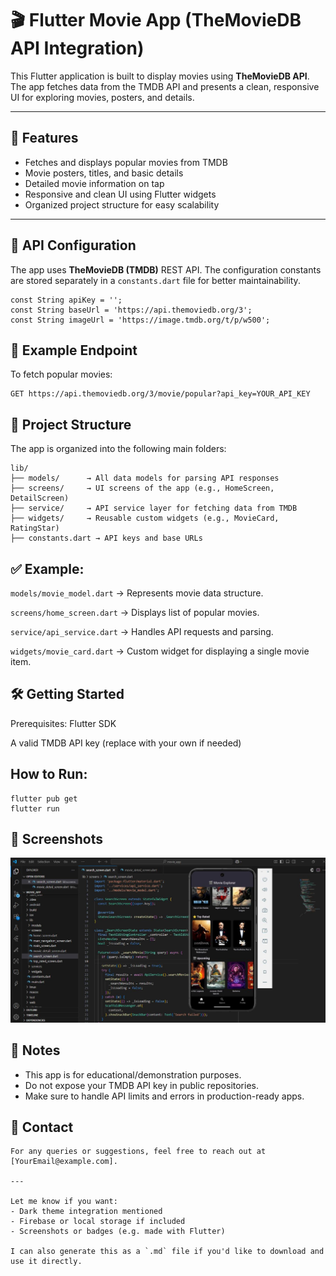 # 🎬 Flutter Movie App (TheMovieDB API Integration)

This Flutter application is built to display movies using **TheMovieDB API**. The app fetches data from the TMDB API and presents a clean, responsive UI for exploring movies, posters, and details.

---

## 🚀 Features

- Fetches and displays popular movies from TMDB
- Movie posters, titles, and basic details
- Detailed movie information on tap
- Responsive and clean UI using Flutter widgets
- Organized project structure for easy scalability

---

## 🔐 API Configuration

The app uses **TheMovieDB (TMDB)** REST API. The configuration constants are stored separately in a `constants.dart` file for better maintainability.

```
const String apiKey = '';
const String baseUrl = 'https://api.themoviedb.org/3';
const String imageUrl = 'https://image.tmdb.org/t/p/w500';
```

## 🔗 Example Endpoint

To fetch popular movies:
```
GET https://api.themoviedb.org/3/movie/popular?api_key=YOUR_API_KEY
```

## 📁 Project Structure

The app is organized into the following main folders:
```
lib/
├── models/      → All data models for parsing API responses
├── screens/     → UI screens of the app (e.g., HomeScreen, DetailScreen)
├── service/     → API service layer for fetching data from TMDB
├── widgets/     → Reusable custom widgets (e.g., MovieCard, RatingStar)
├── constants.dart → API keys and base URLs
```
## ✅ Example:

`models/movie_model.dart` → Represents movie data structure.

`screens/home_screen.dart` → Displays list of popular movies.

`service/api_service.dart` → Handles API requests and parsing.

`widgets/movie_card.dart` → Custom widget for displaying a single movie item.

## 🛠️ Getting Started
Prerequisites:
Flutter SDK

A valid TMDB API key (replace with your own if needed)

## How to Run:
```
flutter pub get
flutter run
```

## 📸 Screenshots
![App front page](https://raw.githubusercontent.com/vikashbaria/flutter-projects/refs/heads/main/movie_app/App%20front%20page.JPG)


## 📌 Notes
 - This app is for educational/demonstration purposes.
 - Do not expose your TMDB API key in public repositories.
 - Make sure to handle API limits and errors in production-ready apps.

## 📧 Contact
	For any queries or suggestions, feel free to reach out at [YourEmail@example.com].
	
	---

	Let me know if you want:
	- Dark theme integration mentioned
	- Firebase or local storage if included
	- Screenshots or badges (e.g. made with Flutter)

	I can also generate this as a `.md` file if you'd like to download and use it directly.







